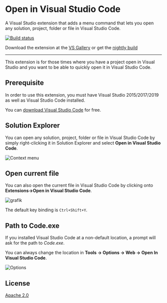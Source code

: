 # Open in Visual Studio Code
A Visual Studio extension that adds a menu command that
lets you open any solution, project, folder or file in
Visual Studio Code.

[![Build status](https://ci.appveyor.com/api/projects/status/hdd4uqjdqpq0f6lf?svg=true)](https://ci.appveyor.com/project/madskristensen/openinvscode)

Download the extension at the
[VS Gallery](https://visualstudiogallery.msdn.microsoft.com/33f6f3fd-68e8-4783-b934-ece91a08d265)
or get the
[nightly build](http://vsixgallery.com/extension/e99dde0e-e023-410d-bc5d-3f76db71e3f0/)

------------------------------------

This extension is for those times where you have a project
open in Visual Studio and you want to be able to quickly
open it in Visual Studio Code.

## Prerequisite
In order to use this extension, you must have Visual
Studio 2015/2017/2019 as well as Visual Studio Code installed.

You can
[download Visual Studio Code](https://code.visualstudio.com/)
for free.

## Solution Explorer
You can open any solution, project, folder or file in
Visual Studio Code by simply right-clicking it in Solution
Explorer and select
**Open in Visual Studio Code**.

![Context menu](art/context-menu.png)

## Open current file
You can also open the current file in Visual Studio Code 
by clicking onto **Extensions->Open in Visual Studio Code**.

![grafik](https://user-images.githubusercontent.com/11379989/207499990-873f7d4a-4ca5-47b6-9264-7d39b33937b3.png)

The default key binding is `Ctrl+Shift+Y`.


## Path to Code.exe
If you installed Visual Studio Code at a non-default location,
a prompt will ask for the path to _Code.exe_.

You can always change the location in
**Tools -> Options -> Web -> Open In Visual Studio Code**.

![Options](art/options.png)

## License
[Apache 2.0](LICENSE)
